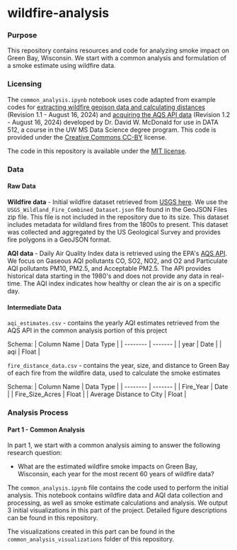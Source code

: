 # wildfire-analysis
### Purpose
This repository contains resources and code for analyzing smoke impact on Green Bay, Wisconsin. We start with a common analysis and formulation of a smoke estimate using wildfire data.

### Licensing
The `common_analysis.ipynb` notebook uses code adapted from example codes for [extracting wildfire geojson data and calculating distances](https://drive.google.com/file/d/1B7AGlaW7d-27bHKLVXGBwLt8T-Elx-HB/view?usp=drive_link) (Revision 1.1 - August 16, 2024) and [acquiring the AQS API data](https://drive.google.com/file/d/1fwS60QStiMDqwINvW2LEDFBX5xg6Wnmg/view?usp=drive_link) (Revision 1.2 - August 16, 2024) developed by Dr. David W. McDonald for use in DATA 512, a course in the UW MS Data Science degree program. This code is provided under the [Creative Commons CC-BY](https://creativecommons.org/licenses/by/4.0/) license.

The code in this repository is available under the [MIT license](https://opensource.org/license/mit).

### Data

#### Raw Data
**Wildfire data** - Initial wildfire dataset retrieved from [USGS here](https://www.sciencebase.gov/catalog/item/61aa537dd34eb622f699df81). We use the `USGS_Wildland_Fire_Combined_Dataset.json` file found in the GeoJSON Files zip file. This file is not included in the repository due to its size. This dataset includes metadata for wildland fires from the 1800s to present. This dataset was collected and aggregated by the US Geological Survey and provides fire polygons in a GeoJSON format.

**AQI data** - Daily Air Quality Index data is retrieved using the EPA's [AQS API](https://aqs.epa.gov/aqsweb/documents/data_api.html). We focus on Gaseous AQI pollutants CO, SO2, NO2, and O2 and Particulate AQI pollutants PM10, PM2.5, and Acceptable PM2.5. The API provides historical data starting in the 1980's and does not provide any data in real-time. The AQI index indicates how healthy or clean the air is on a specific day.

#### Intermediate Data
`aqi_estimates.csv` - contains the yearly AQI estimates retrieved from the AQS API in the common analysis portion of this project

Schema:
| Column Name    | Data Type |
| -------- | ------- |
| year | Date |
| aqi | Float |

`fire_distance_data.csv` - contains the year, size, and distance to Green Bay of each fire from the wildfire data, used to calculate the smoke estimates

Schema:
| Column Name   | Data Type |
| -------- | ------- |
| Fire_Year | Date |
| Fire_Size_Acres | Float |
| Average Distance to City | Float |

### Analysis Process
#### Part 1 - Common Analysis
In part 1, we start with a common analysis aiming to answer the following research question:
- What are the estimated wildfire smoke impacts on Green Bay, Wisconsin, each year for the most recent 60 years of wildfire data?

The `common_analysis.ipynb` file contains the code used to perform the initial analysis. This notebook contains wildfire data and AQI data collection and processing, as well as smoke estimate calculations and analysis. We output 3 initial visualizations in this part of the project. Detailed figure descriptions can be found in this repository.

The visualizations created in this part can be found in the `common_analysis_visualizations` folder of this repository.